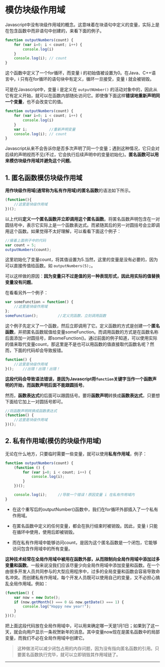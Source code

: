 # 模仿块级作用域

Javascript中没有块级作用域的概念。这意味着在块语句中定义的变量，实际上是在包含函数中而非语句中创建的，来看下面的例子。
```js
function outputNumbers(count) {
    for (var i=0; i < count; i++) {
        console.log(i)
    }
    console.log(i); // count
}
```

这个函数中定义了一个for循环，而变量 i 的初始值被设置为0。在Java、C++语言中，i 只有在for循环的语句块中有定义，循环一旦接受，变量 i 就会被销毁。

可是在Javascript中，变量 i 是定义在 `outputNUmber()` 的活动对象中的，因此从它有定义开始，就可以在函数内部随处访问它。即使像下面这样**错误地重新声明同一个变量**，也不会改变它的值。

```js
function outputNumbers(count) {
    for (var i=0; i < count; i++) {
        console.log(i)
    }
    var i;          //重新声明变量
    console.log(i); // count
}
```

Javascript从来不会告诉你是否多次声明了同一个变量；遇到这种情况，它只会对后续的声明视而不见(不过，它会执行后续声明中的变量初始化)。**匿名函数可以用来模仿块级作用域并避免这个问题**。

## **1. 匿名函数模仿块级作用域**

**用作块级作用域(通常称为私有作用域)的匿名函数**的语法如下所示。
```js
(function(){
    //这里是块级作用域
})();
```
以上代码**定义一个匿名函数并立即调用这个匿名函数**。将匿名函数声明包含在一对圆括号中，表示它实际上是一个函数表达式。而紧随其后的另一对圆括号会立即调用这个函数。如果觉得不太好理解，可以看看下面这个例子：
```js
//接着上面例子中的代码
var count = 5;
outputNumbers(count);
```

这里初始化了变量count，将其值设置为5.当然，这里的变量是没有必要的，因为可以直接传值给函数。如 `outputNumbers(5);`。

可以这样做的原因：**因为变量只不过是值的另一种表现形式，因此用实际的值替换变量没有问题**。

在看看另外一个例子：
```js
var someFunction = function() {
    //这里是块级作用域
};
someFunction();         //定义完函数，立刻调用函数
```
这个例子先定义了一个函数，然后立即调用了它。定义函数的方式是创建一个**匿名函数**，并把匿名函数赋值给变量someFunction。而调用函数的方式是在函数名称后面添加一对圆括号，即someFunction()。通过前面的例子知道，可以使用实际的值来取代变量count，那这里是不是也可以用函数的值直接取代函数名呢？然而，下面的代码却会导致报错。
```js
function() {
    //这里是块级作用域
}();    //出错！出错！出错！
```
**这段代码会导致语法错误，是因为Javascript将`function`关键字当作一个函数声明的开始，而函数声明后面不能跟圆括号**。

然而，**函数表达式**的后面可以跟圆括号。要将**函数声明**转换成**函数表达式**，只要想下面给它加上一对圆括号即可。
```js
//将函数声明转换成函数表达式
(function() {
    //这里是块级作用域
})();
```

## **2. 私有作用域(模仿的块级作用域)**

无论在什么地方，只要临时需要一些变量，就可以使用**私有作用域**，例子：
```js
function outputNumbers(count) {
    (function () {
        for (var i=0; i < count; i++) {
            console.log(i);
        }
    })();

    console.log(i);     //导致一个错误！原因变量 i 在私有作用域内
}
```

- 在这个重写后的outputNumber()函数中，我们在for循环外部插入了一个私有作用域。

- 在匿名函数中定义的任何变量，都会在执行结束时被销毁。因此，变量 i 只能在循环中使用，使用后即被销毁。
- 而在私有作用域中能够访问count，是因为这个匿名函数是一个闭包，它能够访问包含作用域中的所有变量。

**这种技术经常在全局作用域中被用在函数外部，从而限制向全局作用域中添加过多变量和函数**。一般来说没我们应该尽量少向全局作用域中添加变量和函数。在一个由很多开发人员共同参与的大型应用程序中，过多的全局变量和函数会容易导致命名冲突。而创建私有作用域，每个开发人员既可以使用自己的变量，又不必担心搞乱全局作用域。例如：
```js
(function() {
    var now = new Date();
    if (now.getMonth() === 0 && now.getDate() === 1) {
        console.log("Happy new year!");
    }
})();
```

把上面这段代码放在全局作用域中，可以用来确定哪一天是1月1日；如果到了这一天，就会向用户显示一条祝贺新年的消息。其中变量now现在是匿名函数中的局部变量，而我们不必在全局作用域中创建它。

> 这种做法可以减少闭包占用的内存问题，因为没有指向匿名函数的引用。只要匿名函数执行完毕，就可以立即销毁其作用域链了。

---
